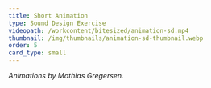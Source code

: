 ```yaml
---
title: Short Animation
type: Sound Design Exercise
videopath: /workcontent/bitesized/animation-sd.mp4
thumbnail: /img/thumbnails/animation-sd-thumbnail.webp
order: 5
card_type: small
---
```

*Animations by Mathias Gregersen.*